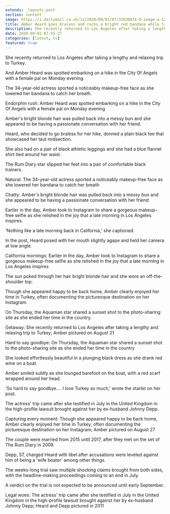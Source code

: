 ```yaml
---
extends: _layouts.post
section: content
image: https://i.dailymail.co.uk/1s/2020/09/01/07/32630834-0-image-a-126_1598940782763.jpg 
title: Amber Heard goes braless and rocks a bright red bandana while taking a late afternoon hike 
description: She recently returned to Los Angeles after taking a lengthy and relaxing trip to Turkey. And Amber Heard was spotted embarking on a hike in the City Of Angels with a female pal on Monday evening. 
date: 2020-09-01-07-55-27 
categories: [latest, tv] 
featured: true 
--- 
```

She recently returned to Los Angeles after taking a lengthy and relaxing trip to Turkey.

And Amber Heard was spotted embarking on a hike in the City Of Angels with a female pal on Monday evening.

The 34-year-old actress sported a noticeably makeup-free face as she lowered her bandana to catch her breath.

Endorphin rush: Amber Heard was spotted embarking on a hike in the City Of Angels with a female pal on Monday evening

Amber's bright blonde hair was pulled back into a messy bun and she appeared to be having a passionate conversation with her friend.

Heard, who decided to go braless for her hike, donned a plain black tee that showcased her taut midsection.

She also had on a pair of black athletic leggings and she had a blue flannel shirt tied around her waist. 

The Rum Diary star slipped her feet into a pair of comfortable black trainers. 

Natural: The 34-year-old actress sported a noticeably makeup-free face as she lowered her bandana to catch her breath

Chatty: Amber's bright blonde hair was pulled back into a messy bun and she appeared to be having a passionate conversation with her friend

Earlier in the day, Amber took to Instagram to share a gorgeous makeup-free selfie as she relished in the joy that a late morning in Los Angeles inspires.

'Nothing like a late morning back in California,' she captioned.

In the post, Heard posed with her mouth slightly agape and held her camera at low angle.

California mornings: Earlier in the day, Amber took to Instagram to share a gorgeous makeup-free selfie as she relished in the joy that a late morning in Los Angeles inspires

The sun poked through her hair bright blonde hair and she wore an off-the-shoulder top.

Though she appeared happy to be back home, Amber clearly enjoyed her time in Turkey, often documenting the picturesque destination on her Instagram.

On Thursday, the Aquaman star shared a sunset shot to the photo-sharing site as she ended her time in the country. 

Getaway: She recently returned to Los Angeles after taking a lengthy and relaxing trip to Turkey; Amber pictured on August 21

Hard to say goodbye: On Thursday, the Aquaman star shared a sunset shot to the photo-sharing site as she ended her time in the country

She looked effortlessly beautiful in a plunging black dress as she drank red wine on a boat.

Amber smiled subtly as she lounged barefoot on the boat, with a red scarf wrapped around her head. 

'So hard to say goodbye.... I love Turkey so much,' wrote the starlet on her post.

The actress' trip came after she testified in July in the United Kingdom in the high-profile lawsuit brought against her by ex-husband Johnny Depp.

Capturing every moment: Though she appeared happy to be back home, Amber clearly enjoyed her time in Turkey, often documenting the picturesque destination on her Instagram; Amber pictured on August 27

The couple were married from 2015 until 2017, after they met on the set of The Rum Diary in 2009.

Depp, 57, charged Heard with libel after accusations were leveled against him of being a 'wife beater' among other things.

The weeks-long trial saw multiple shocking claims brought from both sides, with the headline-making proceedings coming to an end in July.

A verdict on the trial is not expected to be announced until early September.

Legal woes: The actress' trip came after she testified in July in the United Kingdom in the high-profile lawsuit brought against her by ex-husband Johnny Depp; Heard and Depp pictured in 2011

